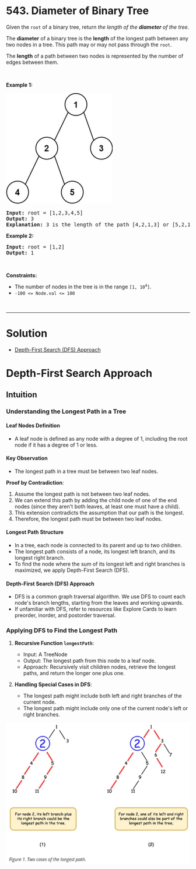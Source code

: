 # 543. Diameter of Binary Tree

<p>Given the <code>root</code> of a binary tree, return <em>the length of the <strong>diameter</strong> of the tree</em>.</p>

<p>The <strong>diameter</strong> of a binary tree is the <strong>length</strong> of the longest path between any two nodes in a tree. This path may or may not pass through the <code>root</code>.</p>

<p>The <strong>length</strong> of a path between two nodes is represented by the number of edges between them.</p>

<p>&nbsp;</p>
<p><strong class="example">Example 1:</strong></p>
<img alt="" src="img/543-1.jpg" style="width: 292px; height: 302px;">
<pre><strong>Input:</strong> root = [1,2,3,4,5]
<strong>Output:</strong> 3
<strong>Explanation:</strong> 3 is the length of the path [4,2,1,3] or [5,2,1,3].
</pre>

<p><strong class="example">Example 2:</strong></p>

<pre><strong>Input:</strong> root = [1,2]
<strong>Output:</strong> 1
</pre>

<p>&nbsp;</p>
<p><strong>Constraints:</strong></p>

<ul>
	<li>The number of nodes in the tree is in the range <code>[1, 10<sup>4</sup>]</code>.</li>
	<li><code>-100 &lt;= Node.val &lt;= 100</code></li>
</ul>

<br>

---

# Solution
- [Depth-First Search (DFS) Approach](#depth-first-search-approach)

# Depth-First Search Approach

## **Intuition**

### **Understanding the Longest Path in a Tree**

#### **Leaf Nodes Definition**
- A leaf node is defined as any node with a degree of 1, including the root node if it has a degree of 1 or less.

#### **Key Observation**
- The longest path in a tree must be between two leaf nodes. 

**Proof by Contradiction**:
1. Assume the longest path is not between two leaf nodes.
2. We can extend this path by adding the child node of one of the end nodes (since they aren't both leaves, at least one must have a child).
3. This extension contradicts the assumption that our path is the longest.
4. Therefore, the longest path must be between two leaf nodes.

#### **Longest Path Structure**
- In a tree, each node is connected to its parent and up to two children.
- The longest path consists of a node, its longest left branch, and its longest right branch.
- To find the node where the sum of its longest left and right branches is maximized, we apply Depth-First Search (DFS).

#### **Depth-First Search (DFS) Approach**
- DFS is a common graph traversal algorithm. We use DFS to count each node's branch lengths, starting from the leaves and working upwards.
- If unfamiliar with DFS, refer to resources like Explore Cards to learn preorder, inorder, and postorder traversal.

### **Applying DFS to Find the Longest Path**

1. **Recursive Function `longestPath`**:
   - Input: A TreeNode
   - Output: The longest path from this node to a leaf node.
   - Approach: Recursively visit children nodes, retrieve the longest paths, and return the longer one plus one.

2. **Handling Special Cases in DFS**:
   - The longest path might include both left and right branches of the current node.
   - The longest path might include only one of the current node's left or right branches.

![Two cases of the longest path for a binary tree during Depth-First Search](img/543-2.jpg)

